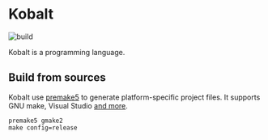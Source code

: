 # Kobalt
![build](https://github.com/abel0b/kobalt/workflows/build/badge.svg)

Kobalt is a programming language.

## Build from sources
Kobalt use [premake5](https://premake.github.io/) to generate platform-specific project files.
It supports GNU make, Visual Studio [and more](https://github.com/premake/premake-core/wiki/Using-Premake).

```shell
premake5 gmake2
make config=release
```
